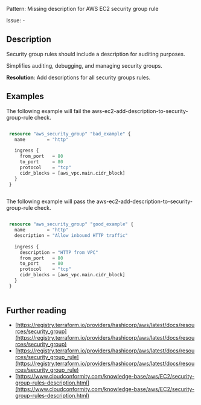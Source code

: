 Pattern: Missing description for AWS EC2 security group rule

Issue: -

## Description

Security group rules should include a description for auditing purposes.

Simplifies auditing, debugging, and managing security groups.

**Resolution**: Add descriptions for all security groups rules.

## Examples

The following example will fail the aws-ec2-add-description-to-security-group-rule check.
```terraform

 resource "aws_security_group" "bad_example" {
   name        = "http"
 
   ingress {
     from_port   = 80
     to_port     = 80
     protocol    = "tcp"
     cidr_blocks = [aws_vpc.main.cidr_block]
   }
 }
 
```

The following example will pass the aws-ec2-add-description-to-security-group-rule check.
```terraform

 resource "aws_security_group" "good_example" {
   name        = "http"
   description = "Allow inbound HTTP traffic"
 
   ingress {
     description = "HTTP from VPC"
     from_port   = 80
     to_port     = 80
     protocol    = "tcp"
     cidr_blocks = [aws_vpc.main.cidr_block]
   }
 }
 
```

## Further reading

- [https://registry.terraform.io/providers/hashicorp/aws/latest/docs/resources/security_group](https://registry.terraform.io/providers/hashicorp/aws/latest/docs/resources/security_group)
- [https://registry.terraform.io/providers/hashicorp/aws/latest/docs/resources/security_group_rule](https://registry.terraform.io/providers/hashicorp/aws/latest/docs/resources/security_group_rule)
- [https://www.cloudconformity.com/knowledge-base/aws/EC2/security-group-rules-description.html](https://www.cloudconformity.com/knowledge-base/aws/EC2/security-group-rules-description.html)